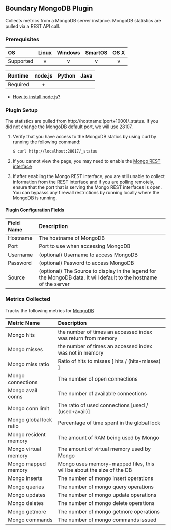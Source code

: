 Boundary MongoDB Plugin
-----------------------
Collects metrics from a MongoDB server instance. MongoDB statistics are pulled via a REST API call.

### Prerequisites

|     OS    | Linux | Windows | SmartOS | OS X |
|:----------|:-----:|:-------:|:-------:|:----:|
| Supported |   v   |    v    |    v    |  v   |


|  Runtime | node.js | Python | Java |
|:---------|:-------:|:------:|:----:|
| Required |    +    |        |      |

- [How to install node.js?](https://help.boundary.com/hc/articles/202360701)

### Plugin Setup

The statistics are pulled from http://hostname:(port+1000)/_status.  If you did not change the MongoDB default port, we will use 28107.

1. Verify that you have access to the MongoDB statics by using curl by running the following command:
     ```bash
     $ curl http://localhost:28017/_status
     ```
2. If you cannot view the page, you may need to enable the [Mongo REST interface](http://docs.mongodb.org/manual/reference/configuration-options/#net.http.RESTInterfaceEnabled)

3. If after enabling the Mongo REST interface, you are still unable to collect information from the REST interface and if you are polling remotely, ensure that the port that is serving the Mongo REST interfaces is open. You can bypasss any firewall restrictions by running locally where the MongoDB is running.

#### Plugin Configuration Fields

|Field Name|Description                                                                                                           |
|:---------|:---------------------------------------------------------------------------------------------------------------------|
|Hostname  |The hostname of MongoDB                                                                                               |
|Port      |Port to use when accessing MongoDB                                                                                     |
|Username  |(optional) Username to access MongoDB                                                                                 |
|Password  |(optional) Pasword to access MongoDB                                                                                   |
|Source    |(optional) The Source to display in the legend for the MongoDB data.  It will default to the hostname of the server|

### Metrics Collected

Tracks the following metrics for [MongoDB](http://www.mongodb.org/)

|Metric Name            |Description                                                          |
|:----------------------|:--------------------------------------------------------------------|
|Mongo hits             |the number of times an accessed index was return from memory         |
|Mongo misses           |the number of times an accessed index was not in memory              |
|Mongo miss ratio       |Ratio of hits to misses [ hits / (hits+misses) ]                     |
|Mongo connections      |The number of open connections                                       |
|Mongo avail conns      |The number of available connections                                  |
|Mongo conn limit       |The ratio of used connections [used / (used+avail)]                  |
|Mongo global lock ratio|Percentage of time spent in the global lock                          |
|Mongo resident memory  |The amount of RAM being used by Mongo                                |
|Mongo virtual memory   |The amount of virtual memory used by Mongo                           |
|Mongo mapped memory    |Mongo uses memory-mapped files, this will be about the size of the DB|
|Mongo inserts          |The number of mongo insert operations                                |
|Mongo queries          |The number of mongo query operations                                 |
|Mongo updates          |The number of mongo update operations                                |
|Mongo deletes          |The number of mongo delete operations                                |
|Mongo getmore          |The number of mongo getmore operations                               |
|Mongo commands         |The number of mongo commands issued                                  |

